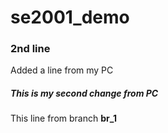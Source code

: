 # se2001_demo
### 2nd line
Added a line from my PC
##### This is my second change from PC
This line from branch **br_1**
